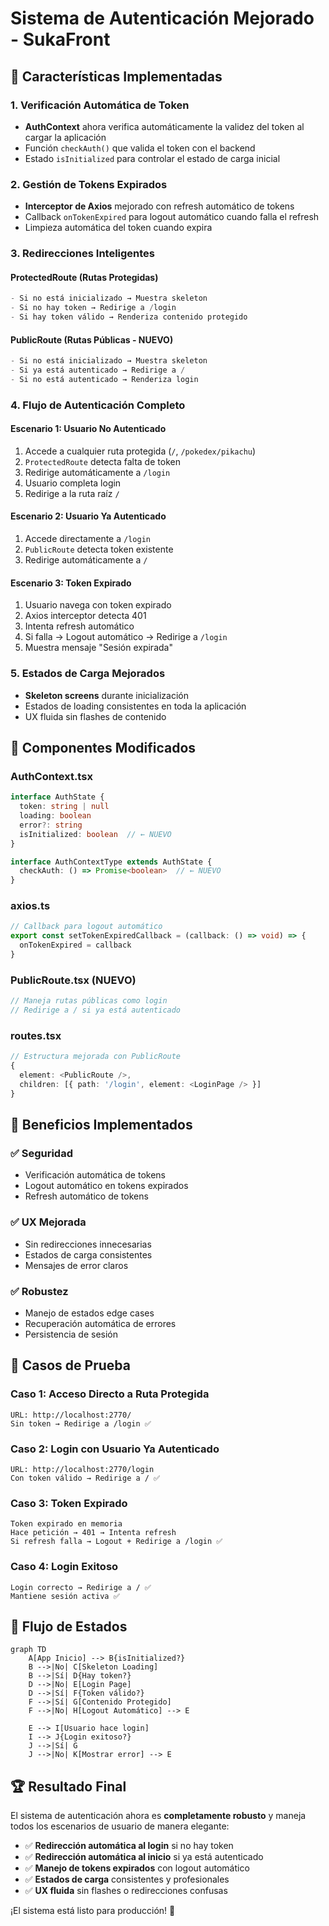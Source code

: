 # Sistema de Autenticación Mejorado - SukaFront

## 🔐 Características Implementadas

### 1. **Verificación Automática de Token**
- **AuthContext** ahora verifica automáticamente la validez del token al cargar la aplicación
- Función `checkAuth()` que valida el token con el backend
- Estado `isInitialized` para controlar el estado de carga inicial

### 2. **Gestión de Tokens Expirados**
- **Interceptor de Axios** mejorado con refresh automático de tokens
- Callback `onTokenExpired` para logout automático cuando falla el refresh
- Limpieza automática del token cuando expira

### 3. **Redirecciones Inteligentes**

#### **ProtectedRoute** (Rutas Protegidas)
```typescript
- Si no está inicializado → Muestra skeleton
- Si no hay token → Redirige a /login
- Si hay token válido → Renderiza contenido protegido
```

#### **PublicRoute** (Rutas Públicas - NUEVO)
```typescript
- Si no está inicializado → Muestra skeleton
- Si ya está autenticado → Redirige a /
- Si no está autenticado → Renderiza login
```

### 4. **Flujo de Autenticación Completo**

#### **Escenario 1: Usuario No Autenticado**
1. Accede a cualquier ruta protegida (`/`, `/pokedex/pikachu`)
2. `ProtectedRoute` detecta falta de token
3. Redirige automáticamente a `/login`
4. Usuario completa login
5. Redirige a la ruta raíz `/`

#### **Escenario 2: Usuario Ya Autenticado**
1. Accede directamente a `/login`
2. `PublicRoute` detecta token existente
3. Redirige automáticamente a `/`

#### **Escenario 3: Token Expirado**
1. Usuario navega con token expirado
2. Axios interceptor detecta 401
3. Intenta refresh automático
4. Si falla → Logout automático → Redirige a `/login`
5. Muestra mensaje "Sesión expirada"

### 5. **Estados de Carga Mejorados**
- **Skeleton screens** durante inicialización
- Estados de loading consistentes en toda la aplicación
- UX fluida sin flashes de contenido

## 🔧 Componentes Modificados

### **AuthContext.tsx**
```typescript
interface AuthState {
  token: string | null
  loading: boolean
  error?: string
  isInitialized: boolean  // ← NUEVO
}

interface AuthContextType extends AuthState {
  checkAuth: () => Promise<boolean>  // ← NUEVO
}
```

### **axios.ts**
```typescript
// Callback para logout automático
export const setTokenExpiredCallback = (callback: () => void) => {
  onTokenExpired = callback
}
```

### **PublicRoute.tsx** (NUEVO)
```typescript
// Maneja rutas públicas como login
// Redirige a / si ya está autenticado
```

### **routes.tsx**
```typescript
// Estructura mejorada con PublicRoute
{
  element: <PublicRoute />,
  children: [{ path: '/login', element: <LoginPage /> }]
}
```

## 🎯 Beneficios Implementados

### ✅ **Seguridad**
- Verificación automática de tokens
- Logout automático en tokens expirados
- Refresh automático de tokens

### ✅ **UX Mejorada**
- Sin redirecciones innecesarias
- Estados de carga consistentes
- Mensajes de error claros

### ✅ **Robustez**
- Manejo de estados edge cases
- Recuperación automática de errores
- Persistencia de sesión

## 🧪 Casos de Prueba

### **Caso 1: Acceso Directo a Ruta Protegida**
```
URL: http://localhost:2770/
Sin token → Redirige a /login ✅
```

### **Caso 2: Login con Usuario Ya Autenticado**
```
URL: http://localhost:2770/login
Con token válido → Redirige a / ✅
```

### **Caso 3: Token Expirado**
```
Token expirado en memoria
Hace petición → 401 → Intenta refresh
Si refresh falla → Logout + Redirige a /login ✅
```

### **Caso 4: Login Exitoso**
```
Login correcto → Redirige a / ✅
Mantiene sesión activa ✅
```

## 🔄 Flujo de Estados

```mermaid
graph TD
    A[App Inicio] --> B{isInitialized?}
    B -->|No| C[Skeleton Loading]
    B -->|Sí| D{Hay token?}
    D -->|No| E[Login Page]
    D -->|Sí| F{Token válido?}
    F -->|Sí| G[Contenido Protegido]
    F -->|No| H[Logout Automático] --> E
    
    E --> I[Usuario hace login]
    I --> J{Login exitoso?}
    J -->|Sí| G
    J -->|No| K[Mostrar error] --> E
```

## 🏆 Resultado Final

El sistema de autenticación ahora es **completamente robusto** y maneja todos los escenarios de usuario de manera elegante:

- ✅ **Redirección automática al login** si no hay token
- ✅ **Redirección automática al inicio** si ya está autenticado
- ✅ **Manejo de tokens expirados** con logout automático
- ✅ **Estados de carga** consistentes y profesionales
- ✅ **UX fluida** sin flashes o redirecciones confusas

¡El sistema está listo para producción! 🚀